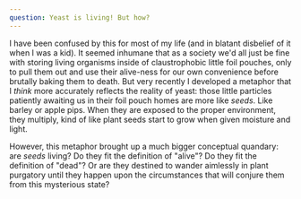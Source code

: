 ```yaml
---
question: Yeast is living! But how?
---
```


I have been confused by this for most of my life (and in blatant disbelief of it when I was a kid). It seemed inhumane that as a society we'd all just be fine with storing living organisms inside of claustrophobic little foil pouches, only to pull them out and use their alive-ness for our own convenience before brutally baking them to death. But very recently I developed a metaphor that I *think* more accurately reflects the reality of yeast: those little particles patiently awaiting us in their foil pouch homes are more like *seeds*. Like barley or apple pips. When they are exposed to the proper environment, they multiply, kind of like plant seeds start to grow when given moisture and light.

However, this metaphor brought up a much bigger conceptual quandary: are *seeds* living? Do they fit the definition of "alive"? Do they fit the definition of "dead"? Or are they destined to wander aimlessly in plant purgatory until they happen upon the circumstances that will conjure them from this mysterious state?
